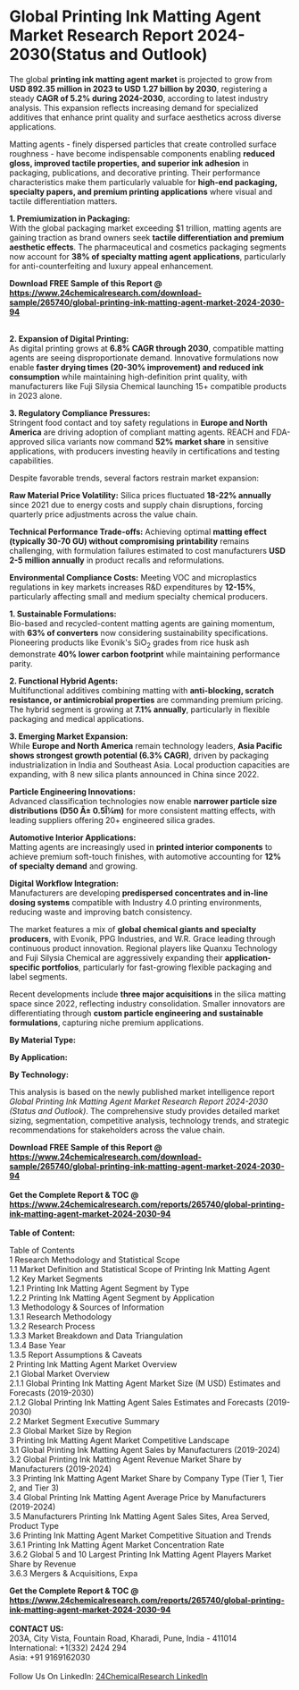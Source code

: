 <h1>Global Printing Ink Matting Agent Market Research Report 2024-2030(Status and Outlook)</h1><p>The global <strong>printing ink matting agent market</strong> is projected to grow from <strong>USD 892.35 million in 2023 to USD 1.27 billion by 2030</strong>, registering a steady <strong>CAGR of 5.2% during 2024-2030</strong>, according to latest industry analysis. This expansion reflects increasing demand for specialized additives that enhance print quality and surface aesthetics across diverse applications.</p><p>Matting agents - finely dispersed particles that create controlled surface roughness - have become indispensable components enabling <strong>reduced gloss, improved tactile properties, and superior ink adhesion</strong> in packaging, publications, and decorative printing. Their performance characteristics make them particularly valuable for <strong>high-end packaging, specialty papers, and premium printing applications</strong> where visual and tactile differentiation matters.</p><p><strong>1. Premiumization in Packaging:</strong><br>
With the global packaging market exceeding $1 trillion, matting agents are gaining traction as brand owners seek <strong>tactile differentiation and premium aesthetic effects</strong>. The pharmaceutical and cosmetics packaging segments now account for <strong>38% of specialty matting agent applications</strong>, particularly for anti-counterfeiting and luxury appeal enhancement.</p><div><b>Download FREE Sample of this Report @ 
            <a href="https://www.24chemicalresearch.com/download-sample/265740/global-printing-ink-matting-agent-market-2024-2030-94">
            https://www.24chemicalresearch.com/download-sample/265740/global-printing-ink-matting-agent-market-2024-2030-94</a></b></div><br><p><strong>2. Expansion of Digital Printing:</strong><br>
As digital printing grows at <strong>6.8% CAGR through 2030</strong>, compatible matting agents are seeing disproportionate demand. Innovative formulations now enable <strong>faster drying times (20-30% improvement) and reduced ink consumption</strong> while maintaining high-definition print quality, with manufacturers like Fuji Silysia Chemical launching 15+ compatible products in 2023 alone.</p><p><strong>3. Regulatory Compliance Pressures:</strong><br>
Stringent food contact and toy safety regulations in <strong>Europe and North America</strong> are driving adoption of compliant matting agents. REACH and FDA-approved silica variants now command <strong>52% market share</strong> in sensitive applications, with producers investing heavily in certifications and testing capabilities.</p><p>Despite favorable trends, several factors restrain market expansion:</p><p><strong>Raw Material Price Volatility:</strong> Silica prices fluctuated <strong>18-22% annually</strong> since 2021 due to energy costs and supply chain disruptions, forcing quarterly price adjustments across the value chain.</p><p><strong>Technical Performance Trade-offs:</strong> Achieving optimal <strong>matting effect (typically 30-70 GU) without compromising printability</strong> remains challenging, with formulation failures estimated to cost manufacturers <strong>USD 2-5 million annually</strong> in product recalls and reformulations.</p><p><strong>Environmental Compliance Costs:</strong> Meeting VOC and microplastics regulations in key markets increases R&amp;D expenditures by <strong>12-15%</strong>, particularly affecting small and medium specialty chemical producers.</p><p><strong>1. Sustainable Formulations:</strong><br>
Bio-based and recycled-content matting agents are gaining momentum, with <strong>63% of converters</strong> now considering sustainability specifications. Pioneering products like Evonik's SiO<sub>2</sub> grades from rice husk ash demonstrate <strong>40% lower carbon footprint</strong> while maintaining performance parity.</p><p><strong>2. Functional Hybrid Agents:</strong><br>
Multifunctional additives combining matting with <strong>anti-blocking, scratch resistance, or antimicrobial properties</strong> are commanding premium pricing. The hybrid segment is growing at <strong>7.1% annually</strong>, particularly in flexible packaging and medical applications.</p><p><strong>3. Emerging Market Expansion:</strong><br>
While <strong>Europe and North America</strong> remain technology leaders, <strong>Asia Pacific shows strongest growth potential (6.3% CAGR)</strong>, driven by packaging industrialization in India and Southeast Asia. Local production capacities are expanding, with 8 new silica plants announced in China since 2022.</p><p><strong>Particle Engineering Innovations:</strong><br>
	Advanced classification technologies now enable <strong>narrower particle size distributions (D50 Â± 0.5Î¼m)</strong> for more consistent matting effects, with leading suppliers offering 20+ engineered silica grades.</p><p><strong>Automotive Interior Applications:</strong><br>
	Matting agents are increasingly used in <strong>printed interior components</strong> to achieve premium soft-touch finishes, with automotive accounting for <strong>12% of specialty demand</strong> and growing.</p><p><strong>Digital Workflow Integration:</strong><br>
	Manufacturers are developing <strong>predispersed concentrates and in-line dosing systems</strong> compatible with Industry 4.0 printing environments, reducing waste and improving batch consistency.</p><p>The market features a mix of <strong>global chemical giants and specialty producers</strong>, with Evonik, PPG Industries, and W.R. Grace leading through continuous product innovation. Regional players like Quanxu Technology and Fuji Silysia Chemical are aggressively expanding their <strong>application-specific portfolios</strong>, particularly for fast-growing flexible packaging and label segments.</p><p>Recent developments include <strong>three major acquisitions</strong> in the silica matting space since 2022, reflecting industry consolidation. Smaller innovators are differentiating through <strong>custom particle engineering and sustainable formulations</strong>, capturing niche premium applications.</p><p><strong>By Material Type:</strong></p><p><strong>By Application:</strong></p><p><strong>By Technology:</strong></p><p>This analysis is based on the newly published market intelligence report <em>Global Printing Ink Matting Agent Market Research Report 2024-2030 (Status and Outlook)</em>. The comprehensive study provides detailed market sizing, segmentation, competitive analysis, technology trends, and strategic recommendations for stakeholders across the value chain.</p><div><b>Download FREE Sample of this Report @ 
            <a href="https://www.24chemicalresearch.com/download-sample/265740/global-printing-ink-matting-agent-market-2024-2030-94">
            https://www.24chemicalresearch.com/download-sample/265740/global-printing-ink-matting-agent-market-2024-2030-94</a></b></div><br><div><b>Get the Complete Report & TOC @ 
            <a href="https://www.24chemicalresearch.com/reports/265740/global-printing-ink-matting-agent-market-2024-2030-94">
            https://www.24chemicalresearch.com/reports/265740/global-printing-ink-matting-agent-market-2024-2030-94</a></b></div><br>
            <b>Table of Content:</b><p>Table of Contents<br />
1 Research Methodology and Statistical Scope<br />
1.1 Market Definition and Statistical Scope of Printing Ink Matting Agent<br />
1.2 Key Market Segments<br />
1.2.1 Printing Ink Matting Agent Segment by Type<br />
1.2.2 Printing Ink Matting Agent Segment by Application<br />
1.3 Methodology & Sources of Information<br />
1.3.1 Research Methodology<br />
1.3.2 Research Process<br />
1.3.3 Market Breakdown and Data Triangulation<br />
1.3.4 Base Year<br />
1.3.5 Report Assumptions & Caveats<br />
2 Printing Ink Matting Agent Market Overview<br />
2.1 Global Market Overview<br />
2.1.1 Global Printing Ink Matting Agent Market Size (M USD) Estimates and Forecasts (2019-2030)<br />
2.1.2 Global Printing Ink Matting Agent Sales Estimates and Forecasts (2019-2030)<br />
2.2 Market Segment Executive Summary<br />
2.3 Global Market Size by Region<br />
3 Printing Ink Matting Agent Market Competitive Landscape<br />
3.1 Global Printing Ink Matting Agent Sales by Manufacturers (2019-2024)<br />
3.2 Global Printing Ink Matting Agent Revenue Market Share by Manufacturers (2019-2024)<br />
3.3 Printing Ink Matting Agent Market Share by Company Type (Tier 1, Tier 2, and Tier 3)<br />
3.4 Global Printing Ink Matting Agent Average Price by Manufacturers (2019-2024)<br />
3.5 Manufacturers Printing Ink Matting Agent Sales Sites, Area Served, Product Type<br />
3.6 Printing Ink Matting Agent Market Competitive Situation and Trends<br />
3.6.1 Printing Ink Matting Agent Market Concentration Rate<br />
3.6.2 Global 5 and 10 Largest Printing Ink Matting Agent Players Market Share by Revenue<br />
3.6.3 Mergers & Acquisitions, Expa</p><div><b>Get the Complete Report & TOC @ 
            <a href="https://www.24chemicalresearch.com/reports/265740/global-printing-ink-matting-agent-market-2024-2030-94">
            https://www.24chemicalresearch.com/reports/265740/global-printing-ink-matting-agent-market-2024-2030-94</a></b></div><br><b>CONTACT US:</b><br>
            203A, City Vista, Fountain Road, Kharadi, Pune, India - 411014<br>
            International: +1(332) 2424 294<br>
            Asia: +91 9169162030 <br><br>
            Follow Us On LinkedIn: <a href="https://www.linkedin.com/company/24chemicalresearch/">24ChemicalResearch LinkedIn</a>